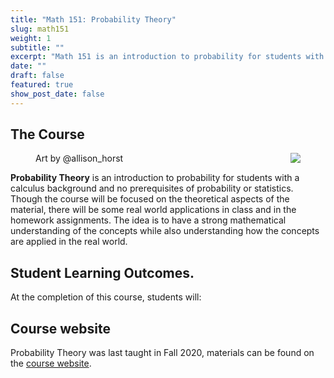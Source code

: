 ```yaml
---
title: "Math 151: Probability Theory"
slug: math151
weight: 1
subtitle: ""
excerpt: "Math 151 is an introduction to probability for students with a calculus background and no prerequisites of probability or statistics. Though the course will be focused on the theoretical aspects of the material, there will be some real world applications in class and in the homework assignments. The idea is to have a strong mathematical understanding of the concepts while also understanding how the concepts are applied in the real world."
date: ""
draft: false
featured: true
show_post_date: false
---
```


## The Course

<figure>
<img src="continuous_discrete_featured.png" align="right">
<figcaption>Art by @allison_horst</figcaption>
</figure>


**Probability Theory** is an introduction to probability for students with a calculus background and no prerequisites of probability or statistics. Though the course will be focused on the theoretical aspects of the material, there will be some real world applications in class and in the homework assignments. The idea is to have a strong mathematical understanding of the concepts while also understanding how the concepts are applied in the real world.

## Student Learning Outcomes.
At the completion of this course, students will:



## Course website

Probability Theory was last taught in Fall 2020, materials can be found on the <a href = "https://research.pomona.edu/johardin/math151f20/" target = "_blank">course website</a>.
